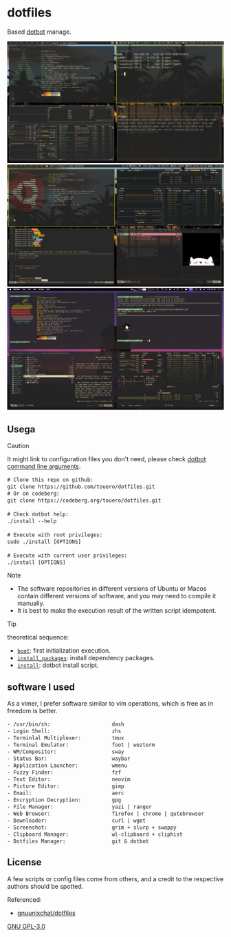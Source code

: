 # dotfiles
Based [dotbot](https://github.com/anishathalye/dotbot) manage.  

![ubuntu preview](./.preview/arch/preview.png)
![arch preview](./.preview/ubuntu/preview.png)
![mac](./.preview/mac/preview.png)

## Usega

> [!CAUTION]
> It might link to configuration files you don't need, please check  [dotbot command line arguments](https://github.com/anishathalye/dotbot/blob/master/README.md#command-line-arguments).  
```
# Clone this repo on github:
git clone https://github.com/touero/dotfiles.git
# Or on codeberg:
git clone https://codeberg.org/touero/dotfiles.git

# Check dotbot help:
./install --help

# Execute with root privileges:
sudo ./install [OPTIONS]

# Execute with current user privileges:
./install [OPTIONS]
```


> [!NOTE]
> - The software repositories in different versions of Ubuntu or Macos contain different versions of software, and you may need to compile it manually.  
> - It is best to make the execution result of the written script idempotent.

> [!TIP]
> theoretical sequence:  
> - [`boot`](https://github.com/touero/dotfiles/blob/master/boot): first initialization execution.
> - [`install_packages`](https://github.com/touero/dotfiles/blob/master/install_packages): install dependency packages.
> - [`install`](https://github.com/touero/dotfiles/blob/master/install): dotbot install script.

## software I used
As a vimer, I prefer software similar to vim operations, which is free as in freedom is better.
```
- /usr/bin/sh:                    dash
- Login Shell:                    zhs
- Terminlal Multiplexer:          tmux
- Terminal Emulator:              foot | wezterm
- WM/Compositor:                  sway
- Status Bar:                     waybar
- Application Launcher:           wmenu
- Fuzzy Finder:                   fzf
- Text Editor:                    neovim
- Picture Editor:                 gimp
- Email:                          aerc
- Encryption Decryption:          gpg
- File Manager:                   yazi | ranger
- Web Browser:                    firefox | chrome | qutebrowser
- Downloader:                     curl | wget
- Screenshot:                     grim + slurp + swappy
- Clipboard Manager:              wl-clipboard + cliphist
- Dotfiles Manager:               git & dotbot
```

## License
A few scripts or config files come from others, and a credit to the respective authors should be spotted.

Referenced:
- [gnuunixchat/dotfiles](https://github.com/gnuunixchad/dotfiles)

[GNU GPL-3.0](./LICENSE)
